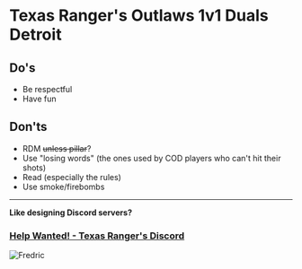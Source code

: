 # Texas Ranger's Outlaws **1v1 Duals Detroit**

## Do's
- Be respectful
- Have fun

## Don'ts
- RDM ~~unless pillar~~?
- Use "losing words" (the ones used by COD players who can't hit their shots)
- Read (especially the rules)
- Use smoke/firebombs

---

**Like designing Discord servers?**

### [Help Wanted! - Texas Ranger's Discord](https://discord.gg/Rzv5zMS2Eb)

![Fredric](https://www.reddit.com/media?url=https%3A%2F%2Fi.redd.it%2Fk9wl9ypumyp31.png)
